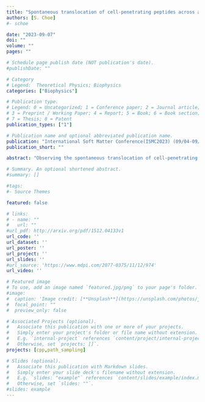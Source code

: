 ```yaml
---
title: "Spontaneous translocation of cell-penetrating peptides across a model membrane using molecular dynamics simulations"
authors: [S. Choe]
#- schoe

date: "2023-09-07"
doi: ""
volume: ""
pages: ""

# Schedule page publish date (NOT publication's date).
#publishDate: ""

# Category
# Legend:  Theoretical Physics; Biophysics
categories: ["Biophysics"]

# Publication type.
# Legend: 0 = Uncategorized; 1 = Conference paper; 2 = Journal article;
# 3 = Preprint / Working Paper; 4 = Report; 5 = Book; 6 = Book section;
# 7 = Thesis; 8 = Patent
publication_types: ["1"]

# Publication name and optional abbreviated publication name.
publication: "International Soft Matter Conference(ISMC2023) (09/04-09/08, Osaka)"
publication_short: ""

abstract: "Observing the spontaneous translocation of cell-penetrating peptides across a lipid bilayer in molecular dynamics simulations is challenging. However, in this study, we have successfully demonstrated the spontaneous translocation of Arg9 (nona-arginine) across a model membrane (DOPC/DOPG(4:1)) using the weighted ensemble method, which is known to be one of the most efficient transition path sampling methods. Our findings reveal a strong correlation between the movement of Arg9 and the water flow, and we have also observed that the tilt angle of Arg9 with respect to the membrane surface impacts the translocation. We anticipate that the weighted ensemble method can effectively observe the spontaneous translocation of various cell-penetrating peptides, leading to a better understanding of their transport mechanisms."

# Summary. An optional shortened abstract.
#summary: []

#tags:
#- Source Themes

featured: false

# links:
# - name: ""
#   url: ""
#url_pdf: http://arxiv.org/pdf/1512.04133v1
url_code: ''
url_dataset: ''
url_poster: ''
url_project: ''
url_slides: ''
#url_source: 'https://www.mdpi.com/2077-0375/11/12/974'
url_video: ''

# Featured image
# To use, add an image named `featured.jpg/png` to your page's folder.
#image:
#  caption: 'Image credit: [**Unsplash**](https://unsplash.com/photos/jdD8gXaTZsc)'
#  focal_point: ""
#  preview_only: false

# Associated Projects (optional).
#   Associate this publication with one or more of your projects.
#   Simply enter your project's folder or file name without extension.
#   E.g. `internal-project` references `content/project/internal-project/index.md`.
#   Otherwise, set `projects: []`.
projects: [cpp,path_sampling]

# Slides (optional).
#   Associate this publication with Markdown slides.
#   Simply enter your slide deck's filename without extension.
#   E.g. `slides: "example"` references `content/slides/example/index.md`.
#   Otherwise, set `slides: ""`.
#slides: example
---
```



